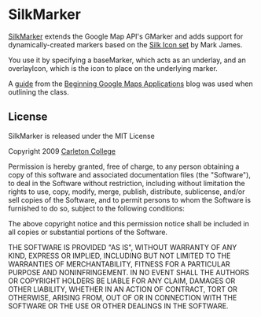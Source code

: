 SilkMarker
==========

[SilkMarker][silkmarker] extends the Google Map API's GMarker and adds support
for dynamically-created markers based on the [Silk Icon set][silk] by Mark
James.

You use it by specifying a baseMarker, which acts as an underlay, and an
overlayIcon, which is the icon to place on the underlying marker.

A [guide][marker_guide] from the [Beginning Google Maps Applications][bgma] blog
was used when outlining the class.

License
-------

SilkMarker is released under the MIT License

Copyright 2009 [Carleton College][carleton]

Permission is hereby granted, free of charge, to any person obtaining a copy
of this software and associated documentation files (the "Software"), to deal
in the Software without restriction, including without limitation the rights
to use, copy, modify, merge, publish, distribute, sublicense, and/or sell
copies of the Software, and to permit persons to whom the Software is
furnished to do so, subject to the following conditions:

The above copyright notice and this permission notice shall be included in
all copies or substantial portions of the Software.

THE SOFTWARE IS PROVIDED "AS IS", WITHOUT WARRANTY OF ANY KIND, EXPRESS OR
IMPLIED, INCLUDING BUT NOT LIMITED TO THE WARRANTIES OF MERCHANTABILITY,
FITNESS FOR A PARTICULAR PURPOSE AND NONINFRINGEMENT. IN NO EVENT SHALL THE
AUTHORS OR COPYRIGHT HOLDERS BE LIABLE FOR ANY CLAIM, DAMAGES OR OTHER
LIABILITY, WHETHER IN AN ACTION OF CONTRACT, TORT OR OTHERWISE, ARISING FROM,
OUT OF OR IN CONNECTION WITH THE SOFTWARE OR THE USE OR OTHER DEALINGS IN
THE SOFTWARE.

[silkmarker]: http://bcochran.github.com/silkmarker/
[carleton]: http://apps.carleton.edu/opensource/
[silk]: http://www.famfamfam.com/lab/icons/silk/
[marker_guide]: http://googlemapsbook.com/2007/03/06/clickable-labeledmarker/
[bgma]: http://googlemapsbook.com